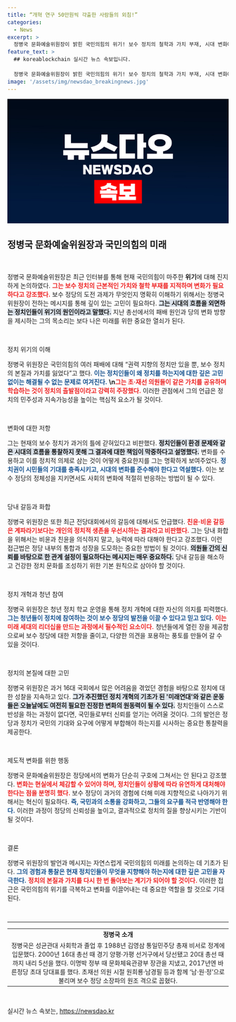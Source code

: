 ```yaml
---
title: “개혁 연구 50만원씩 갹출한 사람들의 외침!”
categories:
  - News
excerpt: >
  정병국 문화예술위원장이 밝힌 국민의힘의 위기! 보수 정치의 철학과 가치 부재, 시대 변화에 감응하지 못한 한계. 개혁의 필요성과 청년층의 중요성을 역설하며 당의 미래를 진단한다. 클릭해서 상세 내용을 확인하세요!
feature_text: >
  ## koreablockchain 실시간 뉴스 속보입니다.

  정병국 문화예술위원장이 밝힌 국민의힘의 위기! 보수 정치의 철학과 가치 부재, 시대 변화에 감응하지 못한 한계. 개혁의 필요성과 청년층의 중요성을 역설하며 당의 미래를 진단한다. 클릭해서 상세 내용을 확인하세요!
image: '/assets/img/newsdao_breakingnews.jpg'
---
```


<p><img src="/assets/img/newsdao_breakingnews.jpg" alt="koreablockchain 속보" /></p>

<h2 data-ke-size="size26">정병국 문화예술위원장과 국민의힘의 미래</h2>  

<p data-ke-size="size16">&nbsp;</p>  

<p>정병국 문화예술위원장은 최근 인터뷰를 통해 현재 국민의힘이 마주한 <b>위기</b>에 대해 진지하게 논의하였다. <b><span style="color: #ee2323;">그는 보수 정치의 근본적인 가치와 철학 부재를 지적하며 변화가 필요하다고 강조했다.</span></b> 보수 정당의 도전 과제가 무엇인지 명확히 이해하기 위해서는 정병국 위원장이 전하는 메시지를 통해 깊이 있는 고민이 필요하다. <b><span style="background-color: #21538527;">그는 시대의 흐름을 외면하는 정치인들이 위기의 원인이라고 말했다.</span></b> 지난 총선에서의 패배 원인과 당의 변화 방향을 제시하는 그의 목소리는 보다 나은 미래를 위한 중요한 열쇠가 된다.  </p>

<p data-ke-size="size16">&nbsp;</p>  

<p>정치 위기의 이해  </p>

<p>정병국 위원장은 국민의힘의 여러 패배에 대해 “권력 지향의 정치만 있을 뿐, 보수 정치의 본질과 가치를 잃었다”고 했다. <b><span style="color: #1a5490;">이는 정치인들이 왜 정치를 하는지에 대한 깊은 고민 없이는 해결될 수 없는 문제로 여겨진다.</span></b> <b>\n<span style="color: #ee2323;">그는 초·재선 의원들이 같은 가치를 공유하며 학습하는 것이 정치의 출발점이라고 강력히 주장했다.</span></b> 이러한 관점에서 그의 언급은 정치의 민주성과 지속가능성을 높이는 핵심적 요소가 될 것이다.</p>

<p data-ke-size="size16">&nbsp;</p>  

<p>변화에 대한 저항  </p>

<p>그는 현재의 보수 정치가 과거의 틀에 갇혀있다고 비판했다. <b><span style="background-color: #21538527;">정치인들이 환경 문제와 같은 시대의 흐름을 통찰하지 못해 그 결과에 대한 책임이 막중하다고 설명했다.</span></b> 변화를 수용하고 이를 정치적 의제로 삼는 것이 어떻게 중요한지를 그는 명확하게 보여주었다. <b><span style="color: #1a5490;">정치권이 시민들의 기대를 충족시키고, 시대의 변화를 준수해야 한다고 역설했다.</span></b> 이는 보수 정당의 정체성을 지키면서도 사회의 변화에 적절히 반응하는 방법이 될 수 있다.  </p>

<p data-ke-size="size16">&nbsp;</p>  

<p>당내 갈등과 화합  </p>

<p>정병국 위원장은 또한 최근 전당대회에서의 갈등에 대해서도 언급했다. <b><span style="color: #ee2323;">친윤·비윤 갈등은 계파라기보다는 개인의 정치적 생존을 우선시하는 결과라고 비판했다.</span></b> 그는 당내 화합을 위해서는 비윤과 친윤을 의식하지 말고, 능력에 따라 대해야 한다고 강조했다. 이런 접근법은 정당 내부의 통합과 성장을 도모하는 중요한 방법이 될 것이다. <b><span style="background-color: #21538527;">의원들 간의 신뢰를 바탕으로 한 관계 설정이 필요하다는 메시지는 매우 중요하다.</span></b> 당내 갈등을 해소하고 건강한 정치 문화를 조성하기 위한 기본 원칙으로 삼아야 할 것이다.  </p>

<p data-ke-size="size16">&nbsp;</p>  

<p>정치 개혁과 청년 참여  </p>

<p>정병국 위원장은 청년 정치 학교 운영을 통해 정치 개혁에 대한 자신의 의지를 피력했다. <b><span style="color: #1a5490;">그는 청년들이 정치에 참여하는 것이 보수 정당의 발전을 이끌 수 있다고 믿고 있다.</span></b> <b><span style="color: #ee2323;">이는 미래 세대의 리더십을 만드는 과정에서 필수적인 요소이다.</span></b> 청년들에게 열린 장을 제공함으로써 보수 정당에 대한 저항을 줄이고, 다양한 의견을 포용하는 풍토를 만들어 갈 수 있을 것이다.</p>

<p data-ke-size="size16">&nbsp;</p>  

<p>정치의 본질에 대한 고민  </p>

<p>정병국 위원장은 과거 16대 국회에서 많은 어려움을 겪었던 경험을 바탕으로 정치에 대한 성찰을 지속하고 있다. <b><span style="background-color: #21538527;">그가 추진했던 정치 개혁의 기초가 된 '미래연대'와 같은 운동들은 오늘날에도 여전히 필요한 진정한 변화의 원동력이 될 수 있다.</span></b> 정치인들이 스스로 반성을 하는 과정이 없다면, 국민들로부터 신뢰를 얻기는 어려울 것이다. 그의 발언은 정당과 정치가 국민의 기대와 요구에 어떻게 부합해야 하는지를 시사하는 중요한 통찰력을 제공한다.</p>

<p data-ke-size="size16">&nbsp;</p>  

<p>제도적 변화를 위한 행동  </p>

<p>정병국 문화예술위원장은 정당에서의 변화가 단순히 구호에 그쳐서는 안 된다고 강조했다. <b><span style="color: #ee2323;">변화는 현실에서 체감할 수 있어야 하며, 정치인들이 상황에 따라 유연하게 대처해야 한다는 점을 분명히 했다.</span></b> 보수 정당이 과거의 경험에 더해 미래 지향적으로 나아가기 위해서는 혁신이 필요하다. <b><span style="color: #1a5490;">즉, 국민과의 소통을 강화하고, 그들의 요구를 적극 반영해야 한다.</span></b> 이러한 과정이 정당의 신뢰성을 높이고, 결과적으로 정치의 질을 향상시키는 기반이 될 것이다.</p>

<p data-ke-size="size16">&nbsp;</p>  

<p>결론  </p>

<p>정병국 위원장의 발언과 메시지는 자연스럽게 국민의힘의 미래를 논의하는 데 기초가 된다. <b><span style="color: #1a5490;">그의 경험과 통찰은 현재 정치인들이 무엇을 지향해야 하는지에 대한 깊은 고민을 자극한다.</span></b> <b><span style="color: #ee2323;">정치의 본질과 가치를 다시 한 번 돌아보는 계기가 되어야 할 것이다.</span></b> 이러한 접근은 국민의힘의 위기를 극복하고 변화를 이끌어내는 데 중요한 역할을 할 것으로 기대된다.  </p>

<p data-ke-size="size16">&nbsp;</p>  

<hr>  

<table style="width: 100%; border-collapse: collapse;">  
    <tbody>  
        <tr>  
            <td style="text-align: center; height: 17px;"><b>정병국 소개</b></td>  
        </tr>  
        <tr>  
            <td style="text-align: center; height: 50px;">정병국은 성균관대 사회학과 졸업 후 1988년 김영삼 통일민주당 총재 비서로 정계에 입문했다. 2000년 16대 총선 때 경기 양평·가평 선거구에서 당선됐고 20대 총선 때까지 내리 5선을 했다. 이명박 정부 때 문화체육관광부 장관을 지냈고, 2017년엔 바른정당 초대 당대표를 했다. 초재선 의원 시절 원희룡·남경필 등과 함께 ‘남·원·정’으로 불리며 보수 정당 소장파의 원조 격으로 꼽혔다.</td>  
        </tr>  
    </tbody>  
</table>  

<p data-ke-size="size16">&nbsp;</p>  
실시간 뉴스 속보는, <a href="https://newsdao.kr" rel="dofollow">https://newsdao.kr</a>



